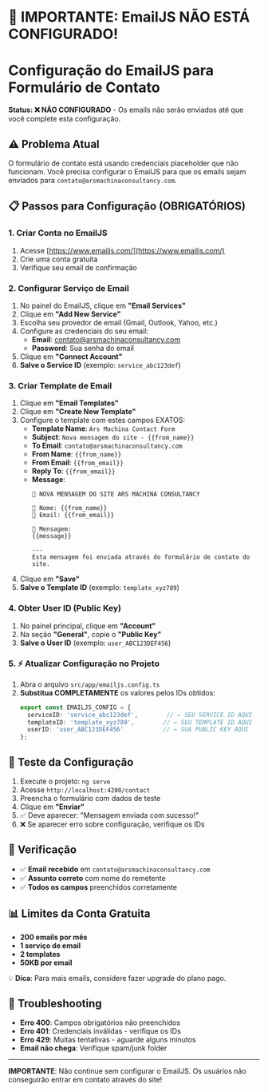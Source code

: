 # 🚨 **IMPORTANTE: EmailJS NÃO ESTÁ CONFIGURADO!**
# Configuração do EmailJS para Formulário de Contato

**Status: ❌ NÃO CONFIGURADO** - Os emails não serão enviados até que você complete esta configuração.

## ⚠️ Problema Atual
O formulário de contato está usando credenciais placeholder que não funcionam. Você precisa configurar o EmailJS para que os emails sejam enviados para `contato@arsmachinaconsultancy.com`.

## 📋 Passos para Configuração (OBRIGATÓRIOS)

### 1. Criar Conta no EmailJS
1. Acesse [https://www.emailjs.com/](https://www.emailjs.com/)
2. Crie uma conta gratuita
3. Verifique seu email de confirmação

### 2. Configurar Serviço de Email
1. No painel do EmailJS, clique em **"Email Services"**
2. Clique em **"Add New Service"**
3. Escolha seu provedor de email (Gmail, Outlook, Yahoo, etc.)
4. Configure as credenciais do seu email:
   - **Email**: contato@arsmachinaconsultancy.com
   - **Password**: Sua senha do email
5. Clique em **"Connect Account"**
6. **Salve o Service ID** (exemplo: `service_abc123def`)

### 3. Criar Template de Email
1. Clique em **"Email Templates"**
2. Clique em **"Create New Template"**
3. Configure o template com estes campos EXATOS:
   - **Template Name**: `Ars Machina Contact Form`
   - **Subject**: `Nova mensagem do site - {{from_name}}`
   - **To Email**: `contato@arsmachinaconsultancy.com`
   - **From Name**: `{{from_name}}`
   - **From Email**: `{{from_email}}`
   - **Reply To**: `{{from_email}}`
   - **Message**:
     ```
     📧 NOVA MENSAGEM DO SITE ARS MACHINA CONSULTANCY

     👤 Nome: {{from_name}}
     📧 Email: {{from_email}}

     💬 Mensagem:
     {{message}}

     ---
     Esta mensagem foi enviada através do formulário de contato do site.
     ```
4. Clique em **"Save"**
5. **Salve o Template ID** (exemplo: `template_xyz789`)

### 4. Obter User ID (Public Key)
1. No painel principal, clique em **"Account"**
2. Na seção **"General"**, copie o **"Public Key"**
3. **Salve o User ID** (exemplo: `user_ABC123DEF456`)

### 5. ⚡ Atualizar Configuração no Projeto
1. Abra o arquivo `src/app/emailjs.config.ts`
2. **Substitua COMPLETAMENTE** os valores pelos IDs obtidos:
   ```typescript
   export const EMAILJS_CONFIG = {
     serviceID: 'service_abc123def',        // ← SEU SERVICE ID AQUI
     templateID: 'template_xyz789',        // ← SEU TEMPLATE ID AQUI
     userID: 'user_ABC123DEF456'           // ← SUA PUBLIC KEY AQUI
   };
   ```

## 🧪 Teste da Configuração
1. Execute o projeto: `ng serve`
2. Acesse `http://localhost:4200/contact`
3. Preencha o formulário com dados de teste
4. Clique em **"Enviar"**
5. ✅ Deve aparecer: "Mensagem enviada com sucesso!"
6. ❌ Se aparecer erro sobre configuração, verifique os IDs

## 📧 Verificação
- ✅ **Email recebido** em `contato@arsmachinaconsultancy.com`
- ✅ **Assunto correto** com nome do remetente
- ✅ **Todos os campos** preenchidos corretamente

## 📊 Limites da Conta Gratuita
- **200 emails por mês**
- **1 serviço de email**
- **2 templates**
- **50KB por email**

💡 **Dica**: Para mais emails, considere fazer upgrade do plano pago.

## 🚨 Troubleshooting
- **Erro 400**: Campos obrigatórios não preenchidos
- **Erro 401**: Credenciais inválidas - verifique os IDs
- **Erro 429**: Muitas tentativas - aguarde alguns minutos
- **Email não chega**: Verifique spam/junk folder

---
**IMPORTANTE**: Não continue sem configurar o EmailJS. Os usuários não conseguirão entrar em contato através do site!
